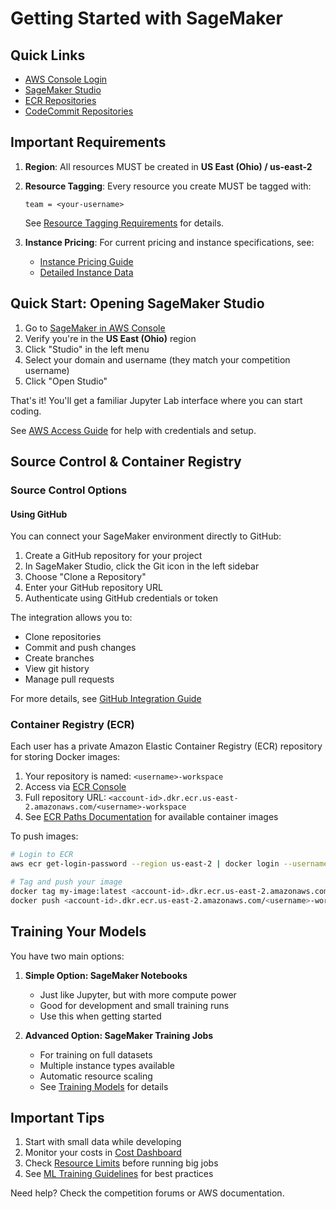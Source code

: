 # Getting Started with SageMaker

## Quick Links

- [AWS Console Login](https://zindicomp.signin.aws.amazon.com/console)
- [SageMaker Studio](https://us-east-2.console.aws.amazon.com/sagemaker/home?region=us-east-2#/studio-landing)
- [ECR Repositories](https://us-east-2.console.aws.amazon.com/ecr/repositories?region=us-east-2)
- [CodeCommit Repositories](https://us-east-2.console.aws.amazon.com/codesuite/codecommit/repositories?region=us-east-2)

## Important Requirements

1. **Region**: All resources MUST be created in **US East (Ohio) / us-east-2**
2. **Resource Tagging**: Every resource you create MUST be tagged with:

   ```
   team = <your-username>
   ```

   See [Resource Tagging Requirements](./TaggingRequirements.md) for details.
3. **Instance Pricing**: For current pricing and instance specifications, see:
   - [Instance Pricing Guide](./aws-pricing/instance_pricing.md)
   - [Detailed Instance Data](./aws-pricing/instance_data.json)

## Quick Start: Opening SageMaker Studio

1. Go to [SageMaker in AWS Console](https://us-east-2.console.aws.amazon.com/sagemaker/home?region=us-east-2#/studio-landing)
2. Verify you're in the **US East (Ohio)** region
3. Click "Studio" in the left menu
4. Select your domain and username (they match your competition username)
5. Click "Open Studio"

That's it! You'll get a familiar Jupyter Lab interface where you can start coding.

See [AWS Access Guide](./AWSAccess.md) for help with credentials and setup.

## Source Control & Container Registry

### Source Control Options

#### Using GitHub

You can connect your SageMaker environment directly to GitHub:

1. Create a GitHub repository for your project
2. In SageMaker Studio, click the Git icon in the left sidebar
3. Choose "Clone a Repository"
4. Enter your GitHub repository URL
5. Authenticate using GitHub credentials or token

The integration allows you to:

- Clone repositories
- Commit and push changes
- Create branches
- View git history
- Manage pull requests

For more details, see [GitHub Integration Guide](https://docs.aws.amazon.com/sagemaker/latest/dg/studio-git-attach.html)

### Container Registry (ECR)

Each user has a private Amazon Elastic Container Registry (ECR) repository for storing Docker images:

1. Your repository is named: `<username>-workspace`
2. Access via [ECR Console](https://us-east-2.console.aws.amazon.com/ecr/repositories?region=us-east-2)
3. Full repository URL: `<account-id>.dkr.ecr.us-east-2.amazonaws.com/<username>-workspace`
4. See [ECR Paths Documentation](https://docs.aws.amazon.com/sagemaker/latest/dg-ecr-paths/ecr-us-east-2.html) for available container images

To push images:

```bash
# Login to ECR
aws ecr get-login-password --region us-east-2 | docker login --username AWS --password-stdin <account-id>.dkr.ecr.us-east-2.amazonaws.com

# Tag and push your image
docker tag my-image:latest <account-id>.dkr.ecr.us-east-2.amazonaws.com/<username>-workspace:latest
docker push <account-id>.dkr.ecr.us-east-2.amazonaws.com/<username>-workspace:latest
```

## Training Your Models

You have two main options:

1. **Simple Option: SageMaker Notebooks**

   - Just like Jupyter, but with more compute power
   - Good for development and small training runs
   - Use this when getting started

2. **Advanced Option: SageMaker Training Jobs**
   - For training on full datasets
   - Multiple instance types available
   - Automatic resource scaling
   - See [Training Models](./TrainingModels.md) for details

## Important Tips

1. Start with small data while developing
2. Monitor your costs in [Cost Dashboard](./CostMonitoring.md)
3. Check [Resource Limits](./ResourceLimits.md) before running big jobs
4. See [ML Training Guidelines](./MLTrainingCommon.md) for best practices

Need help? Check the competition forums or AWS documentation.
